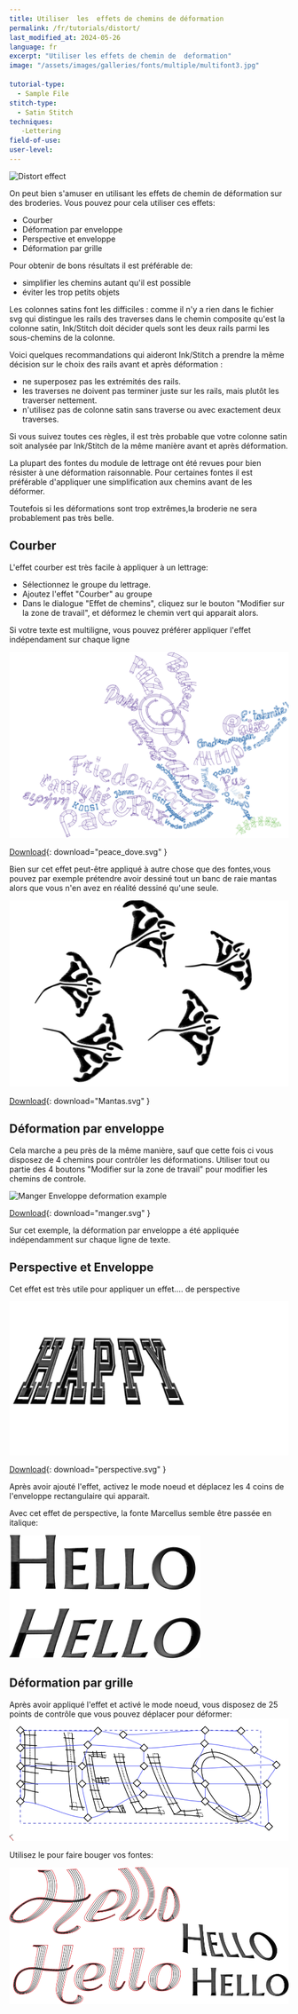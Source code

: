 ```yaml
---
title: Utiliser  les  effets de chemins de déformation
permalink: /fr/tutorials/distort/
last_modified_at: 2024-05-26
language: fr
excerpt: "Utiliser les effets de chemin de  deformation"
image: "/assets/images/galleries/fonts/multiple/multifont3.jpg"

tutorial-type:
  - Sample File
stitch-type: 
  - Satin Stitch
techniques:
   -Lettering
field-of-use:
user-level: 
---
```

![Distort effect](/assets/images/galleries/fonts/multiple/multifont3.jpg)

On  peut bien s'amuser en utilisant les effets de chemin de déformation sur des broderies. Vous pouvez pour cela utiliser ces effets:
* Courber
* Déformation par enveloppe
* Perspective et enveloppe
* Déformation par grille

Pour obtenir de bons résultats il est préférable  de: 
* simplifier les chemins  autant qu'il est possible
* éviter les trop petits objets

Les  colonnes satins font  les  difficiles : comme il n'y a rien dans le fichier svg qui distingue les rails des traverses dans le chemin composite qu'est la colonne satin, Ink/Stitch doit décider quels sont les deux rails parmi les  sous-chemins de la colonne.


Voici quelques recommandations  qui aideront Ink/Stitch a prendre la même décision sur le choix des  rails avant et après déformation :


- ne superposez pas  les extrémités des rails.
- les traverses  ne doivent  pas terminer  juste  sur les rails, mais plutôt les traverser nettement.
- n'utilisez pas de  colonne  satin sans traverse ou avec exactement deux traverses.

Si vous suivez  toutes ces  règles, il est très probable que votre colonne satin soit analysée par Ink/Stitch  de la même manière avant et après déformation.

La plupart des fontes du module de lettrage ont été revues pour bien résister à une déformation raisonnable. Pour certaines fontes il est préférable d'appliquer une simplification aux chemins avant de les déformer.

Toutefois si  les déformations  sont trop extrêmes,la broderie ne sera probablement pas très belle.



## Courber

L'effet courber est très facile à appliquer à un lettrage:

* Sélectionnez le groupe du lettrage. 
* Ajoutez l'effet "Courber" au groupe
* Dans le dialogue "Effet de chemins", cliquez sur le bouton  "Modifier sur la zone de travail",
et déformez le chemin vert qui apparait alors.


Si votre texte est multiligne, vous pouvez préférer appliquer l'effet indépendament sur chaque ligne
 
![Lettering Bend Example](/assets/images/tutorials/distort/peace_dove.svg)

[Download](/assets/images/tutorials/distort/peace_dove.svg){: download="peace_dove.svg" }

Bien sur cet effet peut-être appliqué à autre chose que des fontes,vous pouvez par  exemple prétendre avoir dessiné tout
un banc de raie mantas alors que vous n'en avez en réalité dessiné qu'une seule.

![Mantas Bend Example](/assets/images/tutorials/distort/Mantas.svg)

[Download](/assets/images/tutorials/distort/Mantas.svg){: download="Mantas.svg" }

## Déformation par enveloppe

Cela marche a peu près de la même manière, sauf que cette fois ci vous disposez de 4 chemins pour contrôler les déformations.
Utiliser tout ou partie des  4 boutons "Modifier sur la zone de travail" pour modifier  les chemins de  controle.

![Manger Enveloppe deformation example](/assets/images/tutorials/distort/manger.svg)

[Download](/assets/images/tutorials/distort/manger.svg){: download="manger.svg" }

Sur cet exemple,  la déformation par enveloppe a été appliquée indépendamment sur chaque ligne de texte.

## Perspective et Enveloppe
Cet effet est très utile pour appliquer un effet.... de perspective


![perspective example](/assets/images/tutorials/distort/perspective.svg)

[Download](/assets/images/tutorials/distort/manger.svg){: download="perspective.svg" }

Après avoir ajouté l'effet, activez le mode noeud et déplacez  les 4 coins de l'enveloppe rectangulaire qui apparait.

Avec cet  effet de  perspective, la fonte Marcellus semble être passée en italique:

![italique](/assets/images/tutorials/distort/italic.png)

## Déformation par grille

Après  avoir appliqué l'effet et  activé le mode noeud, vous disposez de 25 points de contrôle que vous pouvez déplacer pour déformer:
![grid](/assets/images/tutorials/distort/grid.png)

Utilisez le pour faire bouger vos fontes:

![italique](/assets/images/tutorials/distort/hello.png)


